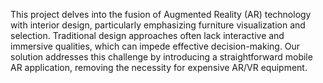 This project delves into the fusion of Augmented Reality (AR) technology with interior design, particularly emphasizing furniture visualization and selection. Traditional design approaches often lack interactive and immersive qualities, which can impede effective decision-making. Our solution addresses this challenge by introducing a straightforward mobile AR application, removing the necessity for expensive AR/VR equipment.
